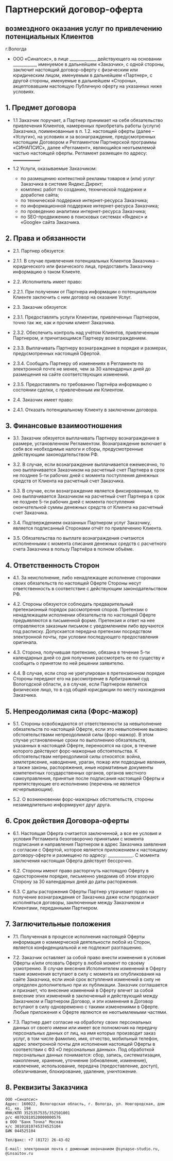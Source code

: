# Партнерский договор-оферта
## возмездного оказания услуг по привлечению потенциальных Клиентов


г.Вологда

* ООО «Синапсис», в лице _____________ действующего на основании ___________,
  именуемое в дальнейшем «Заказчик», с одной стороны,
  заключит настоящий договор-оферту с физическим или юридическим лицом,
  именуемым в дальнейшем «Партнер», с другой стороны,
  именуемые в дальнейшем «Стороны», акцептовавшим настоящую
  Публичную оферту на указанных ниже условиях.

## 1. Предмет договора

* 1.1 Заказчик поручает, а Партнер принимает на себя обязательство
  привлечения Клиентов, намеренных приобретать работы (услуги) Заказчика,
  поименованные в п. 1.2. настоящей оферты (далее – «Услуги»),
  на условиях и за вознаграждение, предусмотренных настоящим
  Договором и Регламентом Партнерской программы «СИНАПСИС»,
  далее «Регламент», являющийся неотъемлемой частью настоящей оферты.
  Регламент размещен по адресу:[ _____________](https://www.synapse-studio.ru/doc/partnership-regulations). 

* 1.2 Услуги, оказываемые Заказчиком: 
  - по размещению контекстной рекламы товаров и (или) услуг Заказчика в системе Яндекс.Директ;
  - комплекс работ по созданию, технической поддержке и доработке сайта;
  - по технической поддержке интернет-ресурса Заказчика;
  - по информационной поддержке интернет-ресурса Заказчика;
  - по проведению аналитики интернет-ресурса Заказчика;
  - по SEO-продвижению в поисковых системах «Яндекс» и «Google» сайта Заказчика.

## 2. Права и обязанности

* 2.1. Партнер обязуется:
* 2.1.1. В случае привлечения потенциальных Клиентов Заказчика – юридического
  или физического лица, предоставить Заказчику информацию о таком Клиенте.
  
* 2.2. Исполнитель имеет право:
* 2.2.1. При получении от Партнера информации о потенциальном Клиенте заключить с ним договор на оказание Услуг.
  
* 2.3. Заказчик обязуется:
* 2.3.1. Предоставлять услуги Клиентам, привлеченных Партнером, точно так же, как и прочим клиент Заказчика.
* 2.3.2. Обеспечить контроль над учётом Клиентов, привлеченным Партнером, и причитающимся Партнеру вознаграждением.
* 2.3.3. Выплачивать Партнеру вознаграждение в порядке и размерах, предусмотренных настоящей Офертой.
* 2.3.4. Сообщать Партнеру об изменениях в Регламенте по электронной почте не менее,
  чем за 30 календарных дней до размещения на сайте соответствующих изменений.
* 2.3.5. Предоставлять по требованию Партнёра информацию о состоянии сделки, с привлечённым им Клиентом.
  
* 2.4. Заказчик имеет право:
* 2.4.1. Отказать потенциальному Клиенту в заключении договора.

## 3. Финансовые взаимоотношения

* 3.1. Заказчик обязуется выплачивать Партнеру вознаграждение в размере, установленном Регламентом. 
Вознаграждение включает в себя все необходимые налоги и сборы, предусмотренные действующим законодательством РФ.

* 3.2. В случае, если вознаграждение выплачивается ежемесячно, то оно выплачивается Заказчиком
  на расчетный счет Партнера в срок не позднее 5-ти рабочих дней с момента поступления
  денежных средств от Клиента на расчетный счет Заказчика.
  
* 3.3. В случае, если вознаграждение является фиксированным, то оно выплачивается Заказчиком
  на расчетный счет Партнера в срок не позднее 5-ти рабочих дней с момента поступления
  окончательной суммы денежных средств от Клиента на расчетный счет Заказчика.
  
* 3.4. Подтверждением оказанных Партнером услуг Заказчику, является подписанный
  Сторонами отчёт по привлечению Клиента.
  
* 3.5. Обязательства по выплате вознаграждения считаются исполненными с момента списания
  денежных средств с расчетного счета Заказчика в пользу Партнёра в полном объёме.
  
## 4. Ответственность Сторон 

* 4.1. За неисполнение, либо ненадлежащее исполнение сторонами своих обязательств по настоящей
  Оферте Стороны несут ответственность в соответствие с действующим законодательством РФ.
  
* 4.2. Стороны обязуются соблюдать предварительный претензионный порядок рассмотрения споров.
  Претензии о ненадлежащем исполнении обязательств по настоящей Оферте предъявляются в письменной форме.
  Претензия и ответ на нее отправляются заказным письмом с уведомлением либо вручаются под расписку.
  Допускается передача претензии посредством электронной почты,
  при условии последующего предоставления оригинала.
  
* 4.3. Сторона, получившая претензию, обязана в течение 5-ти календарных дней
  со дня получения рассмотреть ее по существу и сообщить о принятом по ней решении заявителю.
  
* 4.4. В случае, если спор не урегулирован в претензионном порядке Стороны
  передают его на рассмотрение в Арбитражный суд Вологодской области, а в случае,
  если Партнером является физическое лицо, то в суд общей юрисдикции по месту нахождения Заказчика. 

## 5. Непреодолимая сила (Форс-мажор)

* 5.1. Стороны освобождаются от ответственности за невыполнение
  обязательств по настоящей Оферте, если это невыполнение вызвано
  обстоятельствами непреодолимой силы (форс-мажор). В этом случае
  установленные сроки по выполнению обязательств, указанных в
  настоящей Оферте, переносятся на срок, в течение которого действуют
  форс-мажорные обстоятельства. К обстоятельствам непреодолимой силы
  относятся: война, землетрясение, наводнение, ураган, пожар или
  подводные явления, а также законы, распоряжения, иные нормативные
  документы компетентных государственных органов, органов местного
  самоуправления, принятые после подписания настоящей Оферты и препятствующие
  его исполнению (перечень не является исчерпывающим).
  
* 5.2. О возникновении форс-мажорных обстоятельств, стороны незамедлительно
  информируют друг друга.

## 6. Срок действия Договора-оферты

* 6.1. Настоящая Оферта считается заключенной, а все ее условия и условия
  Регламента безоговорочно принятыми с момента подписания и направления
  Партнером в адрес Заказчика заявления о согласии с Офертой, которое
  является приложением к настоящему договору-оферте и размещено
  по адресу: ____________. 
  С момента заключения настоящая Оферта действует бессрочно.

* 6.2. Стороны имеют право расторгнуть настоящую Оферту в одностороннем порядке,
  письменно уведомив об этом вторую Сторону за 30 календарных дней до даты расторжения.
  
* 6.3. С даты расторжения Оферты Партнер утрачивает право на получение
  вознаграждения от Заказчика даже если продолжают исполняться договоры,
  заключенные между Заказчиком и Клиентами, переданными Партнером.  
  
## 7. Заглючительные положения

* 7.1. Полученная в процессе исполнения настоящей Оферты информация о
  коммерческой деятельности любой из Сторон, является конфиденциальной
  и не подлежит разглашению.

* 7.2. Заказчик оставляет за собой право внести изменения в условия
  Оферты и/или отозвать Оферту в любой момент по своему усмотрению.
  В случае внесения Исполнителем изменений в Оферту такие изменения вступают в силу
  с момента их опубликования на сайте Заказчика, если иной срок вступления изменений
  в силу не определен дополнительно при их публикации. Заказчик соглашается и признает,
  что внесение изменений в Оферту влечет за собой внесение этих изменений
  в заключенный и действующий между Заказчиком и Партнером Договор, и эти изменения в
  Договор вступают в силу одновременно с такими изменениями в Оферте.
  Любые приложения к Оферте являются ее неотъемлемыми частями.

* 7.3. Партнер дает согласие на обработку своих персональных данных от своего имени
  или имеет все полномочия на передачу персональных данных от лиц, на имя которых
  производит заказ услуг, в том числе фамилию, имя, отчество, мобильный телефон,
  адрес электронной почты для исполнения настоящей Оферты в соответствии с ФЗ «О персональных данных».
  Под обработкой персональных данных понимается: сбор, запись, систематизация, накопление,
  хранение, уточнение (обновление, изменение), извлечение, использование,
  передача (предоставление, доступ), обезличивание, блокирование, удаление, уничтожение.

## 8. Реквизиты Заказчика
```
ООО «Синапсис» 
Адрес: 160022, Вологодская область, г. Вологда, ул. Новгородская, дом 41, кв. 194 
ИНН/КПП 3525357535/352501001 
р/с 40702810520000000576 
в ООО "Банк Точка" Москва
к/с 30101810745374525104
БИК 044525104

Тел/факс: +7 (8172) 26-43-02

E-mail: электронная почта с доменным окончанием @synapse-studio.ru, @insaitov.ru

```
